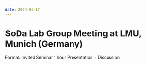 ```yaml
---
date: 2024-06-17
---
```


# SoDa Lab Group Meeting at LMU, Munich (Germany)

Format: Invited Seminar 1 hour Presentation + Discussion
